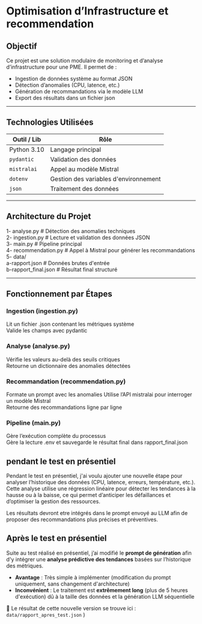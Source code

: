 # Optimisation d’Infrastructure et recommendation

## Objectif

Ce projet est une solution modulaire de monitoring et d’analyse d’infrastructure pour une PME. Il permet de :

- Ingestion de données système au format JSON  
- Détection d’anomalies (CPU, latence, etc.)  
- Génération de recommandations via le modèle LLM 
- Export des résultats dans un fichier json  

---

## Technologies Utilisées

| Outil / Lib         | Rôle |
|---------------------|------|
| Python 3.10     | Langage principal |
| `pydantic`           | Validation des données |
| `mistralai`          | Appel au modèle Mistral |
| `dotenv`             | Gestion des variables d'environnement |
| `json`               | Traitement des données |

---

##  Architecture du Projet
1- analyse.py # Détection des anomalies techniques   
2- ingestion.py # Lecture et validation des données JSON  
3- main.py # Pipeline principal  
4- recommendation.py # Appel à Mistral pour générer les recommandations  
5- data/  
    a-rapport.json # Données brutes d'entrée  
    b-rapport_final.json # Résultat final structuré  

---

##  Fonctionnement par Étapes

### Ingestion (ingestion.py)

Lit un fichier .json contenant les métriques système  
Valide les champs avec pydantic  

### Analyse (analyse.py)

Vérifie les valeurs au-delà des seuils critiques  
Retourne un dictionnaire des anomalies détectées  

### Recommandation (recommendation.py)

Formate un prompt avec les anomalies 
Utilise l’API mistralai pour interroger un modèle Mistral  
Retourne des recommandations ligne par ligne  

### Pipeline (main.py)

Gère l’exécution complète du processus  
Gère la lecture .env et sauvegarde le résultat final dans rapport_final.json  

##  pendant le test en présentiel
Pendant  le test en présentiel, j'ai voulu ajouter une nouvelle étape pour analyser l’historique des données (CPU, latence, erreurs, température, etc.).
Cette analyse utilise une régression linéaire pour détecter les tendances à la hausse ou à la baisse, ce qui permet d’anticiper les défaillances et d’optimiser la gestion des ressources.

Les résultats devront etre intégrés dans le prompt envoyé au LLM afin de proposer des recommandations plus précises et préventives.

##  Après le test en présentiel

Suite au test réalisé en présentiel, j’ai modifié le **prompt de génération** afin d'y intégrer une **analyse prédictive des tendances** basées sur l’historique des métriques.

-  **Avantage** : Très simple à implémenter (modification du prompt uniquement, sans changement d'architecture)
-  **Inconvénient** : Le traitement est **extrêmement long** (plus de 5 heures d'exécution) dû à la taille des données et la génération LLM séquentielle

📄 Le résultat de cette nouvelle version se trouve ici :  
`data/rapport_apres_test.json`
)
